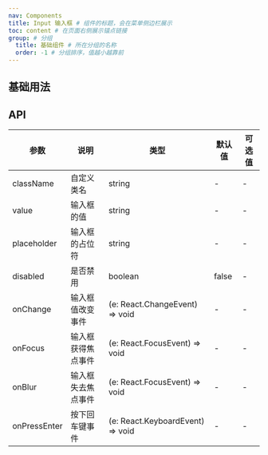 ```yaml
---
nav: Components
title: Input 输入框 # 组件的标题，会在菜单侧边栏展示
toc: content # 在页面右侧展示锚点链接
group: # 分组
  title: 基础组件 # 所在分组的名称
  order: -1 # 分组排序，值越小越靠前
---
```


## 基础用法

<code src="./demo/base.tsx"></code>

## API

| 参数         | 说明               | 类型                             | 默认值 | 可选值 |
| ------------ | ------------------ | -------------------------------- | ------ | ------ |
| className    | 自定义类名         | string                           | -      | -      |
| value        | 输入框的值         | string                           | -      | -      |
| placeholder  | 输入框的占位符     | string                           | -      | -      |
| disabled     | 是否禁用           | boolean                          | false  | -      |
| onChange     | 输入框值改变事件   | (e: React.ChangeEvent) => void   | -      | -      |
| onFocus      | 输入框获得焦点事件 | (e: React.FocusEvent) => void    | -      | -      |
| onBlur       | 输入框失去焦点事件 | (e: React.FocusEvent) => void    | -      | -      |
| onPressEnter | 按下回车键事件     | (e: React.KeyboardEvent) => void | -      | -      |
